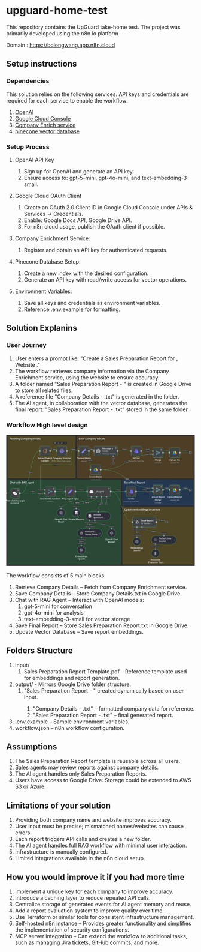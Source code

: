 # upguard-home-test

This repository contains the UpGuard take-home test.
The project was primarily developed using the n8n.io platform

Domain : https://bolongwang.app.n8n.cloud

## Setup instructions

### Dependencies

This solution relies on the following services.
API keys and credentials are required for each service to enable the workflow:

1. [OpenAI](https://platform.openai.com/)
2. [Google Cloud Console](https://console.cloud.google.com/welcome?hl=en&inv=1&invt=Ab5_TA&project=n8n-playground-469414)
3. [Company Enrich service](https://app.companyenrich.com/)
4. [pinecone vector database](https://app.pinecone.io/)

### Setup Process

1. OpenAI API Key
   1. Sign up for OpenAI and generate an API key.
   2. Ensure access to: gpt-5-mini, gpt-4o-mini, and text-embedding-3-small.

2. Google Cloud OAuth Client
   1. Create an OAuth 2.0 Client ID in Google Cloud Console under APIs & Services → Credentials.
   2. Enable: Google Docs API, Google Drive API.
   3. For n8n cloud usage, publish the OAuth client if possible.

3. Company Enrichment Service:
   1. Register and obtain an API key for authenticated requests.

4. Pinecone Database Setup:
   1. Create a new index with the desired configuration.
   2. Generate an API key with read/write access for vector operations.

5. Environment Variables:
   1. Save all keys and credentials as environment variables.
   2. Reference .env.example for formatting.

## Solution Explanins

### User Journey

1. User enters a prompt like:
   "Create a Sales Preparation Report for <Company Name>, Website <Company Official Site>."
2. The workflow retrieves company information via the Company Enrichment service, using the website to ensure accuracy.
3. A folder named "Sales Preparation Report - <Company Name>" is created in Google Drive to store all related files.
4. A reference file "Company Details - <Company Name>.txt" is generated in the folder.
5. The AI agent, in collaboration with the vector database, generates the final report:
   "Sales Preparation Report - <Company Name>.txt" stored in the same folder.

### Workflow High level design

![upguard-workflow](./upguard-workflow.png "Sales Preparation Report")

The workflow consists of 5 main blocks:

1. Retrieve Company Details – Fetch from Company Enrichment service.
2. Save Company Details – Store Company Details.txt in Google Drive.
3. Chat with RAG Agent – Interact with OpenAI models:
   1. gpt-5-mini for conversation
   2. gpt-4o-mini for analysis
   3. text-embedding-3-small for vector storage
4. Save Final Report – Store Sales Preparation Report.txt in Google Drive.
5. Update Vector Database – Save report embeddings.

## Folders Structure

1. input/
   1. Sales Preparation Report Template.pdf – Reference template used for embeddings and report generation.
2. output/ - Mirrors Google Drive folder structure.
   1. "Sales Preparation Report - <Company Name>" created dynamically based on user input.
      1. "Company Details - <Company Name>.txt" – formatted company data for reference.
      2. "Sales Preparation Report - <Company Name>.txt" – final generated report.
3. .env.example – Sample environment variables.
4. workflow.json – n8n workflow configuration.

## Assumptions

1. The Sales Preparation Report template is reusable across all users.
2. Sales agents may review reports against company details.
3. The AI agent handles only Sales Preparation Reports.
4. Users have access to Google Drive. Storage could be extended to AWS S3 or Azure.

## Limitations of your solution

1. Providing both company name and website improves accuracy.
2. User input must be precise; mismatched names/websites can cause errors.
3. Each report triggers API calls and creates a new folder.
4. The AI agent handles full RAG workflow with minimal user interaction.
5. Infrastructure is manually configured.
6. Limited integrations available in the n8n cloud setup.

## How you would improve it if you had more time

1. Implement a unique key for each company to improve accuracy.
2. Introduce a caching layer to reduce repeated API calls.
3. Centralize storage of generated events for AI agent memory and reuse.
4. Add a report evaluation system to improve quality over time.
5. Use Terraform or similar tools for consistent infrastructure management.
6. Self-hosted n8n instance – Provides greater functionality and simplifies the implementation of security configurations.
7. MCP server integration – Can extend the workflow to additional tasks, such as managing Jira tickets, GitHub commits, and more.
